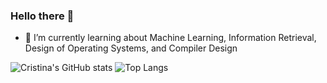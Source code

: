 ### Hello there 👋

- 🌱 I’m currently learning about Machine Learning, Information Retrieval, Design of Operating Systems, and Compiler Design

![Cristina's GitHub stats](https://github-readme-stats.vercel.app/api?username=cristina95138&show_icons=true&theme=tokyonight)
![Top Langs](https://github-readme-stats.vercel.app/api/top-langs/?username=cristina95138&show_icons=true&theme=tokyonight)

<!--
**cristina95138/cristina95138** is a ✨ _special_ ✨ repository because its `README.md` (this file) appears on your GitHub profile.

Here are some ideas to get you started:

- 🔭 I’m currently working on ...
- 👯 I’m looking to collaborate on ...
- 🤔 I’m looking for help with ...
- 💬 Ask me about ...
- 📫 How to reach me: ...
- 😄 Pronouns: ...
- ⚡ Fun fact: ...
-->
